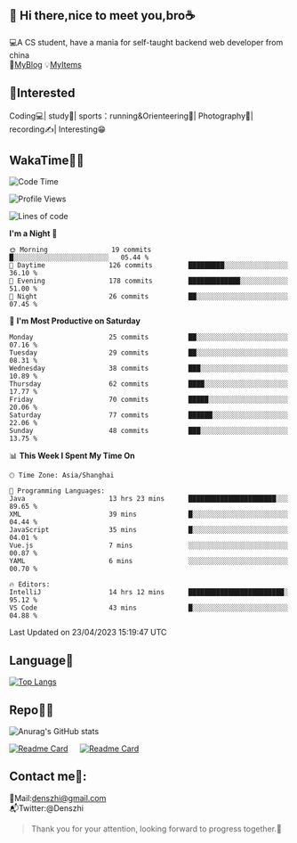 👋 Hi there,nice to meet you,bro☕
---
💻A CS student, have a mania for self-taught backend web developer from china   
👣[MyBlog](https://github.com/HealUP/MyBlog)
💡[MyItems](https://healup.github.io/)

 <!-- waka-box start -->
 <!-- waka-box end -->
 
🧲**Interested**
--
Coding💻| study📖| sports：running&Orienteering🏃‍| Photography📸| recording✍️| Interesting😁

WakaTime👨‍💻
---
<!--START_SECTION:waka-->
![Code Time](http://img.shields.io/badge/Code%20Time-75%20hrs%204%20mins-blue)

![Profile Views](http://img.shields.io/badge/Profile%20Views-26-blue)

![Lines of code](https://img.shields.io/badge/From%20Hello%20World%20I%27ve%20Written-150.1%20thousand%20lines%20of%20code-blue)

**I'm a Night 🦉** 

```text
🌞 Morning                19 commits          █░░░░░░░░░░░░░░░░░░░░░░░░   05.44 % 
🌆 Daytime                126 commits         █████████░░░░░░░░░░░░░░░░   36.10 % 
🌃 Evening                178 commits         █████████████░░░░░░░░░░░░   51.00 % 
🌙 Night                  26 commits          ██░░░░░░░░░░░░░░░░░░░░░░░   07.45 % 
```
📅 **I'm Most Productive on Saturday** 

```text
Monday                   25 commits          ██░░░░░░░░░░░░░░░░░░░░░░░   07.16 % 
Tuesday                  29 commits          ██░░░░░░░░░░░░░░░░░░░░░░░   08.31 % 
Wednesday                38 commits          ███░░░░░░░░░░░░░░░░░░░░░░   10.89 % 
Thursday                 62 commits          ████░░░░░░░░░░░░░░░░░░░░░   17.77 % 
Friday                   70 commits          █████░░░░░░░░░░░░░░░░░░░░   20.06 % 
Saturday                 77 commits          ██████░░░░░░░░░░░░░░░░░░░   22.06 % 
Sunday                   48 commits          ███░░░░░░░░░░░░░░░░░░░░░░   13.75 % 
```


📊 **This Week I Spent My Time On** 

```text
🕑︎ Time Zone: Asia/Shanghai

💬 Programming Languages: 
Java                     13 hrs 23 mins      ██████████████████████░░░   89.65 % 
XML                      39 mins             █░░░░░░░░░░░░░░░░░░░░░░░░   04.44 % 
JavaScript               35 mins             █░░░░░░░░░░░░░░░░░░░░░░░░   04.01 % 
Vue.js                   7 mins              ░░░░░░░░░░░░░░░░░░░░░░░░░   00.87 % 
YAML                     6 mins              ░░░░░░░░░░░░░░░░░░░░░░░░░   00.70 % 

🔥 Editors: 
IntelliJ                 14 hrs 12 mins      ████████████████████████░   95.12 % 
VS Code                  43 mins             █░░░░░░░░░░░░░░░░░░░░░░░░   04.88 % 
```


 Last Updated on 23/04/2023 15:19:47 UTC
<!--END_SECTION:waka-->

Language🚀
---
[![Top Langs](https://github-readme-stats.vercel.app/api/top-langs/?username=HealUP&layout=compact&hide_border=true)](https://github.com/HealUP)

Repo🧑‍💻
---
![Anurag's GitHub stats](https://github-readme-stats.vercel.app/api?username=HealUP&count_private=true&show_icons=true&theme=gruvbox&hide_border=true) 

[![Readme Card](https://github-readme-stats.vercel.app/api/pin/?username=HealUP&repo=InternetEy&theme=transparent)](https://github.com/HealUP/InternetEy) &emsp;
[![Readme Card](https://github-readme-stats.vercel.app/api/pin/?username=HealUP&repo=CampusExperience&theme=transparent)](https://github.com/HealUP/CampusExperience)


Contact me📱:
---
📮Mail:denszhi@gmail.com  
📬Twitter:@Denszhi  

> Thank you for your attention, looking forward to progress together.🎉
